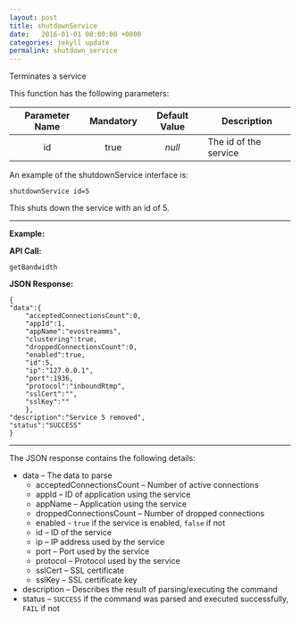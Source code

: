 ```yaml
---
layout: post
title: shutdownService
date:   2016-01-01 00:00:00 +0000
categories: jekyll update
permalink: shutdown_service
---
```


Terminates a service

This function has the following parameters:

| **Parameter Name** | **Mandatory** | **Default Value** | **Description**       |
| :----------------: | :-----------: | :---------------: | --------------------- |
|         id         |     true      |      *null*       | The id of the service |

An example of the shutdownService interface is:

``` 
shutdownService id=5
```

This shuts down the service with an id of 5.

------

**Example:**

**API Call:**

``` 
getBandwidth
```

**JSON Response:**

``` 
{
"data":{
    "acceptedConnectionsCount":0,
    "appId":1,
    "appName":"evostreamms",
    "clustering":true,
    "droppedConnectionsCount":0,
    "enabled":true,
    "id":5,
    "ip":"127.0.0.1",
    "port":1936,
    "protocol":"inboundRtmp",
    "sslCert":"",
    "sslKey":""
    },
"description":"Service 5 removed",
"status":"SUCCESS"
}
```

------

The JSON response contains the following details:

- data – The data to parse
  - acceptedConnectionsCount – Number of active connections
  - appId – ID of application using the service
  - appName – Application using the service
  - droppedConnectionsCount – Number of dropped connections
  - enabled - `true` if the service is enabled, `false` if not
  - id – ID of the service
  - ip – IP address used by the service
  - port – Port used by the service
  - protocol – Protocol used by the service
  - sslCert – SSL certificate
  - sslKey – SSL certificate key
- description – Describes the result of parsing/executing the command
- status – `SUCCESS` if the command was parsed and executed successfully, `FAIL` if not
